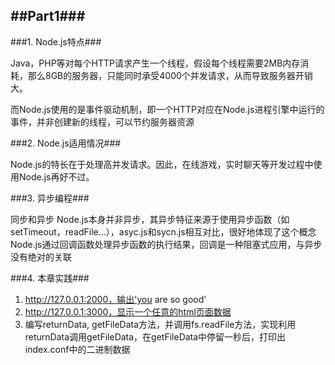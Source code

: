 ##Part1###
---

###1. Node.js特点###

Java，PHP等对每个HTTP请求产生一个线程，假设每个线程需要2MB内存消耗，那么8GB的服务器，只能同时承受4000个并发请求，从而导致服务器开销大。

而Node.js使用的是事件驱动机制，即一个HTTP对应在Node.js进程引擎中运行的事件，并非创建新的线程，可以节约服务器资源

###2. Node.js适用情况###

Node.js的特长在于处理高并发请求。因此，在线游戏，实时聊天等开发过程中使用Node.js再好不过。

###3. 异步编程###

同步和异步
Node.js本身并非异步，其异步特征来源于使用异步函数（如setTimeout，readFile...），asyc.js和sycn.js相互对比，很好地体现了这个概念
Node.js通过回调函数处理异步函数的执行结果，回调是一种阻塞式应用，与异步没有绝对的关联

###4. 本章实践###

1. http://127.0.0.1:2000，输出'you are so good'
2. http://127.0.0.1:3000，显示一个任意的html页面数据
3. 编写returnData, getFileData方法，并调用fs.readFile方法，实现利用returnData调用getFileData，在getFileData中停留一秒后，打印出index.conf中的二进制数据
